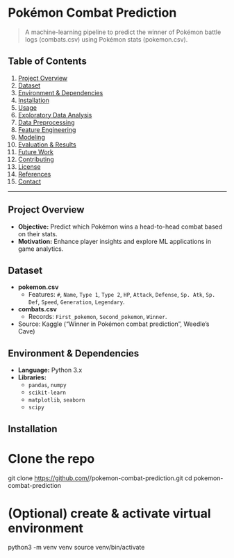 # Pokémon Combat Prediction

> A machine-learning pipeline to predict the winner of Pokémon battle logs (combats.csv) using Pokémon stats (pokemon.csv).

## Table of Contents

1. [Project Overview](#project-overview)  
2. [Dataset](#dataset)  
3. [Environment & Dependencies](#environment--dependencies)  
4. [Installation](#installation)  
5. [Usage](#usage)  
6. [Exploratory Data Analysis](#exploratory-data-analysis)  
7. [Data Preprocessing](#data-preprocessing)  
8. [Feature Engineering](#feature-engineering)  
9. [Modeling](#modeling)  
10. [Evaluation & Results](#evaluation--results)  
11. [Future Work](#future-work)  
12. [Contributing](#contributing)  
13. [License](#license)  
14. [References](#references)  
15. [Contact](#contact)  

---

## Project Overview

- **Objective:** Predict which Pokémon wins a head-to-head combat based on their stats.  
- **Motivation:** Enhance player insights and explore ML applications in game analytics.  

## Dataset

- **pokemon.csv**  
  - Features: `#`, `Name`, `Type 1`, `Type 2`, `HP`, `Attack`, `Defense`, `Sp. Atk`, `Sp. Def`, `Speed`, `Generation`, `Legendary`.  
- **combats.csv**  
  - Records: `First_pokemon`, `Second_pokemon`, `Winner`.  
- Source: Kaggle (“Winner in Pokémon combat prediction”, Weedle’s Cave)  

## Environment & Dependencies

- **Language:** Python 3.x  
- **Libraries:**  
  - `pandas`, `numpy`  
  - `scikit-learn`  
  - `matplotlib`, `seaborn`  
  - `scipy`  

## Installation

# Clone the repo
git clone https://github.com/<your-username>/pokemon-combat-prediction.git
cd pokemon-combat-prediction

# (Optional) create & activate virtual environment
python3 -m venv venv
source venv/bin/activate


